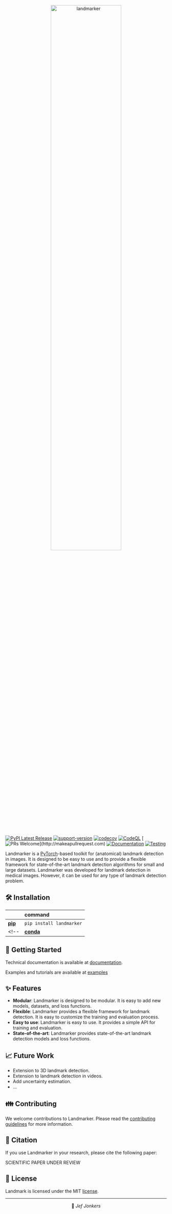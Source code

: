 <p align="center">
    <a href="https://predict-idlab.github.io/landmarker">
        <img alt="landmarker" src="https://raw.githubusercontent.com/predict-idlab/landmarker/main/docs/_static/images/logo.svg" width="66%">
    </a>
</p>

[![PyPI Latest Release](https://img.shields.io/pypi/v/landmarker.svg)](https://pypi.org/project/landmarker/)
[![support-version](https://img.shields.io/badge/python-3.10%20%7C%203.11-blue)](https://pypi.org/project/landmarker/)
[![codecov](https://img.shields.io/codecov/c/github/predict-idlab/landmarker?logo=codecov)](https://codecov.io/gh/predict-idlab/landmarker)
[![CodeQL](https://github.com/predict-idlab/landmarker/actions/workflows/codeql.yml/badge.svg)](https://github.com/predict-idlab/landmarker/actions/workflows/codeql.yml)
[![PRs Welcome](https://img.shields.io/badge/PRs-welcome-brightgreen.svg?)](http://makeapullrequest.com)
[![Documentation](https://github.com/predict-idlab/landmarker/actions/workflows/documentation.yml/badge.svg)](https://predict-idlab.github.io/landmarker/)
[![Testing](https://github.com/predict-idlab/landmarker/actions/workflows/tests.yml/badge.svg)](https://github.com/predict-idlab/landmarker/actions/workflows/tests.yml)


Landmarker is a [PyTorch](https://pytorch.org/)-based toolkit for (anatomical) landmark detection in images. It is designed to be easy to use and to provide a flexible framework for state-of-the-art landmark detection algorithms for small and large datasets. Landmarker was developed for landmark detection in medical images. However, it can be used for any type of landmark detection problem.

## 🛠️ Installation

|                                                      | command                               |
| :--------------------------------------------------- | :------------------------------------ |
| [**pip**](https://pypi.org/project/landmarker)          | `pip install landmarker`                  |
<!-- | [**conda**](https://anaconda.org/conda-forge/landmarker) | `conda install -c conda-forge landmarker` | -->

## 🚀 Getting Started
Technical documentation is available at [documentation](https://predict-idlab.github.io/landmarker/).

Examples and tutorials are available at [examples](https://predict-idlab.github.io/landmarker/examples/index.html)

## ✨ Features
- **Modular**: Landmarker is designed to be modular. It is easy to add new models, datasets, and loss functions.
- **Flexible**: Landmarker provides a flexible framework for landmark detection. It is easy to customize the training and evaluation process.
- **Easy to use**: Landmarker is easy to use. It provides a simple API for training and evaluation.
- **State-of-the-art**: Landmarker provides state-of-the-art landmark detection models and loss functions.

## 📈 Future Work
- Extension to 3D landmark detection.
- Extension to landmark detection in videos.
- Add uncertainty estimation.
- ...

 ## 👪 Contributing

We welcome contributions to Landmarker. Please read the [contributing guidelines](CONTRIBUTING.md) for more information.

## 📖 Citation
If you use Landmarker in your research, please cite the following paper:

SCIENTIFIC PAPER UNDER REVIEW

## 📝 License
Landmark is licensed under the MIT [license](LICENSE).

---

<p align="center">
👤 <i>Jef Jonkers</i>
</p>
